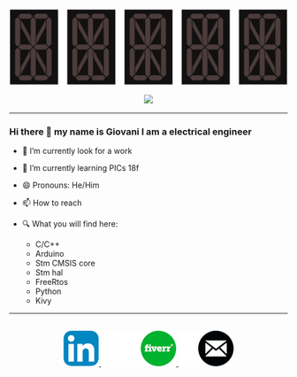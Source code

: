 

<p align="center" id="hello">
  <img src="https://github.com/Giovani-Pedroso/Giovani-Pedroso/blob/main/hello.gif" />
</p>

<p align="center">
  <a href="https://www.codewars.com/users/Giovani-Pedroso" target="_blank">
    <img src="https://www.codewars.com/users/Giovani-Pedroso/badges/small" />
  </a>  
  
  
</p>

<hr>

### Hi there 👋 my name is Giovani I am a electrical engineer





- 🔭 I’m currently look for a work
- 🌱 I’m currently learning PICs 18f
- 😄 Pronouns: He/Him
- 📫 How to reach 

 - 🔍 What you will find here:
   - C/C++
   - Arduino
   - Stm CMSIS core
   - Stm hal
   - FreeRtos
   - Python
   - Kivy 

<hr>

<p align="center">
  
  </p>

<p align="center" id="social">
  <br>
 
  <a href="https://www.linkedin.com/in/giovani-sant-ana/" target="_blank">
    <img src="https://github.com/Giovani-Pedroso/Giovani-Pedroso.github.io/blob/main/Images/Social-Medias/linked%20in.png" />
  </a> 
  
  <img src="https://github.com/Giovani-Pedroso/Giovani-Pedroso/blob/main/Blank-space.png" />
  
  <!--
  <a href="https://www.upwork.com/freelancers/~01266cc0e3f9ed418c" target="_blank" style="text-underline: none;">
    <img src="https://github.com/Giovani-Pedroso/Giovani-Pedroso.github.io/blob/main/Images/Social-Medias/upwork.png" />
  </a>     
  -->
  
  <img src="https://github.com/Giovani-Pedroso/Giovani-Pedroso/blob/main/Blank-space.png" />
  
  <a href="https://www.fiverr.com/giovani_pedroso" target="_blank">
    <img src="https://github.com/Giovani-Pedroso/Giovani-Pedroso.github.io/blob/main/Images/Social-Medias/fiverr.png" />
  </a>  
  
  <img src="https://github.com/Giovani-Pedroso/Giovani-Pedroso/blob/main/Blank-space.png" />
  
  <a href="mailto:giovanisfpv@gmail.com" target="_blank" >
    <img src="https://github.com/Giovani-Pedroso/Giovani-Pedroso.github.io/blob/main/Images/Social-Medias/email-64.png" />
  </a>
  
  
</p>


<!--
**Giovani-Pedroso/Giovani-Pedroso** is a ✨ _special_ ✨ repository because its `README.md` (this file) appears on your GitHub profile.

Here are some ideas to get you started:

- 🔭 I’m currently working on ...
- 🌱 I’m currently learning ...
- 👯 I’m looking to collaborate on ...
- 🤔 I’m looking for help with ...
- 💬 Ask me about ...
- 📫 How to reach me: ...
- 😄 Pronouns: ...
- ⚡ Fun fact: ...
-->


